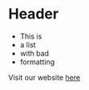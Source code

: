<!-- Markdown - Easy -->

# Header

- This is
- a list
- with bad
- formatting

Visit our website [here](https://forkcommitmerge.io)
